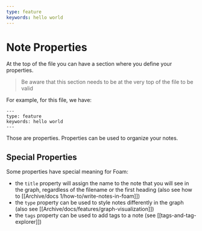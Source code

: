```yaml
---
type: feature
keywords: hello world
---
```


# Note Properties

At the top of the file you can have a section where you define your properties.

> Be aware that this section needs to be at the very top of the file to be valid

For example, for this file, we have:
```
---
type: feature
keywords: hello world
---
```

Those are properties.
Properties can be used to organize your notes.

## Special Properties
Some properties have special meaning for Foam:
- the `title` property will assign the name to the note that you will see in the graph, regardless of the filename or the first heading (also see how to [[Archive/docs 1/how-to/write-notes-in-foam]])
- the `type` property can be used to style notes differently in the graph (also see [[Archive/docs/features/graph-visualization]])
- the `tags` property can be used to add tags to a note (see [[tags-and-tag-explorer]])

